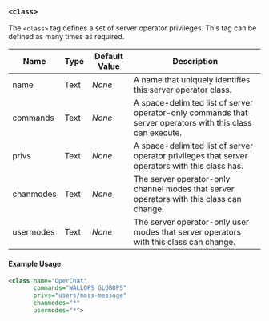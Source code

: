 <!-- This file contains a page fragment. Any changes will affect all pages that include it. -->

### `<class>`

The `<class>` tag defines a set of server operator privileges. This tag can be defined as many times as required.

Name      | Type | Default Value | Description
--------- | ---- | ------------- | -----------
name      | Text | *None*        | A name that uniquely identifies this server operator class.
commands  | Text | *None*        | A space-delimited list of server operator-only commands that server operators with this class can execute.
privs     | Text | *None*        | A space-delimited list of server operator privileges that server operators with this class has.
chanmodes | Text | *None*        | The server operator-only channel modes that server operators with this class can change.
usermodes | Text | *None*        | The server operator-only user modes that server operators with this class can change.

#### Example Usage

```xml
<class name="OperChat"
       commands="WALLOPS GLOBOPS"
       privs="users/mass-message"
       chanmodes="*"
       usermodes="*">
```
